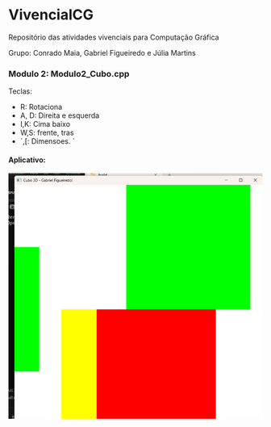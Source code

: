 # VivencialCG
Repositório das atividades vivenciais para Computação Gráfica

Grupo: Conrado Maia, Gabriel Figueiredo e Júlia Martins

### Modulo 2: Modulo2_Cubo.cpp

Teclas:

- R: Rotaciona 
- A, D: Direita e esquerda 
- I,K: Cima baixo 
- W,S: frente, tras 
- ´,[: Dimensoes.
´
#### Aplicativo:
![alt text](image.png)